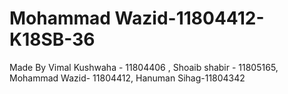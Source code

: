 # Mohammad Wazid-11804412-K18SB-36
Made By Vimal Kushwaha - 11804406 , Shoaib shabir - 11805165, Mohammad Wazid- 11804412, Hanuman Sihag-11804342
